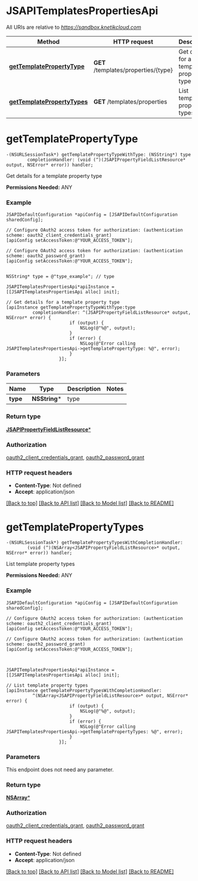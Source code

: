 # JSAPITemplatesPropertiesApi

All URIs are relative to *https://sandbox.knetikcloud.com*

Method | HTTP request | Description
------------- | ------------- | -------------
[**getTemplatePropertyType**](JSAPITemplatesPropertiesApi.md#gettemplatepropertytype) | **GET** /templates/properties/{type} | Get details for a template property type
[**getTemplatePropertyTypes**](JSAPITemplatesPropertiesApi.md#gettemplatepropertytypes) | **GET** /templates/properties | List template property types


# **getTemplatePropertyType**
```objc
-(NSURLSessionTask*) getTemplatePropertyTypeWithType: (NSString*) type
        completionHandler: (void (^)(JSAPIPropertyFieldListResource* output, NSError* error)) handler;
```

Get details for a template property type

<b>Permissions Needed:</b> ANY

### Example 
```objc
JSAPIDefaultConfiguration *apiConfig = [JSAPIDefaultConfiguration sharedConfig];

// Configure OAuth2 access token for authorization: (authentication scheme: oauth2_client_credentials_grant)
[apiConfig setAccessToken:@"YOUR_ACCESS_TOKEN"];

// Configure OAuth2 access token for authorization: (authentication scheme: oauth2_password_grant)
[apiConfig setAccessToken:@"YOUR_ACCESS_TOKEN"];


NSString* type = @"type_example"; // type

JSAPITemplatesPropertiesApi*apiInstance = [[JSAPITemplatesPropertiesApi alloc] init];

// Get details for a template property type
[apiInstance getTemplatePropertyTypeWithType:type
          completionHandler: ^(JSAPIPropertyFieldListResource* output, NSError* error) {
                        if (output) {
                            NSLog(@"%@", output);
                        }
                        if (error) {
                            NSLog(@"Error calling JSAPITemplatesPropertiesApi->getTemplatePropertyType: %@", error);
                        }
                    }];
```

### Parameters

Name | Type | Description  | Notes
------------- | ------------- | ------------- | -------------
 **type** | **NSString***| type | 

### Return type

[**JSAPIPropertyFieldListResource***](JSAPIPropertyFieldListResource.md)

### Authorization

[oauth2_client_credentials_grant](../README.md#oauth2_client_credentials_grant), [oauth2_password_grant](../README.md#oauth2_password_grant)

### HTTP request headers

 - **Content-Type**: Not defined
 - **Accept**: application/json

[[Back to top]](#) [[Back to API list]](../README.md#documentation-for-api-endpoints) [[Back to Model list]](../README.md#documentation-for-models) [[Back to README]](../README.md)

# **getTemplatePropertyTypes**
```objc
-(NSURLSessionTask*) getTemplatePropertyTypesWithCompletionHandler: 
        (void (^)(NSArray<JSAPIPropertyFieldListResource>* output, NSError* error)) handler;
```

List template property types

<b>Permissions Needed:</b> ANY

### Example 
```objc
JSAPIDefaultConfiguration *apiConfig = [JSAPIDefaultConfiguration sharedConfig];

// Configure OAuth2 access token for authorization: (authentication scheme: oauth2_client_credentials_grant)
[apiConfig setAccessToken:@"YOUR_ACCESS_TOKEN"];

// Configure OAuth2 access token for authorization: (authentication scheme: oauth2_password_grant)
[apiConfig setAccessToken:@"YOUR_ACCESS_TOKEN"];



JSAPITemplatesPropertiesApi*apiInstance = [[JSAPITemplatesPropertiesApi alloc] init];

// List template property types
[apiInstance getTemplatePropertyTypesWithCompletionHandler: 
          ^(NSArray<JSAPIPropertyFieldListResource>* output, NSError* error) {
                        if (output) {
                            NSLog(@"%@", output);
                        }
                        if (error) {
                            NSLog(@"Error calling JSAPITemplatesPropertiesApi->getTemplatePropertyTypes: %@", error);
                        }
                    }];
```

### Parameters
This endpoint does not need any parameter.

### Return type

[**NSArray<JSAPIPropertyFieldListResource>***](JSAPIPropertyFieldListResource.md)

### Authorization

[oauth2_client_credentials_grant](../README.md#oauth2_client_credentials_grant), [oauth2_password_grant](../README.md#oauth2_password_grant)

### HTTP request headers

 - **Content-Type**: Not defined
 - **Accept**: application/json

[[Back to top]](#) [[Back to API list]](../README.md#documentation-for-api-endpoints) [[Back to Model list]](../README.md#documentation-for-models) [[Back to README]](../README.md)

